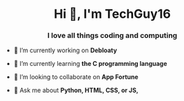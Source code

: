 <h1 align="center">Hi 👋, I'm TechGuy16</h1>
<h3 align="center">I love all things coding and computing</h3>

- 🔭 I’m currently working on **Debloaty**

- 🌱 I’m currently learning **the C programming language**

- 👯 I’m looking to collaborate on **App Fortune**

- 💬 Ask me about **Python, HTML, CSS, or JS,**
